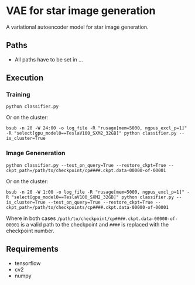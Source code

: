# VAE for star image generation
A variational autoencoder model for star image generation.

## Paths
- All paths have to be set in ...


## Execution
### Training

```python classifier.py```

Or on the cluster:

```bsub -n 20 -W 24:00 -o log_file -R "rusage[mem=5000, ngpus_excl_p=1]" -R "select[gpu_model0==TeslaV100_SXM2_32GB]" python classifier.py --is_cluster=True```

### Image Geneneration

```python classifier.py --test_on_query=True --restore_ckpt=True --ckpt_path=/path/to/checkpoint/cp####.ckpt.data-00000-of-00001```

Or on the cluster:

```bsub -n 20 -W 1:00 -o log_file -R "rusage[mem=5000, ngpus_excl_p=1]" -R "select[gpu_model0==TeslaV100_SXM2_32GB]" python classifier.py --is_cluster=True --test_on_query=True --restore_ckpt=True --ckpt_path=/path/to/checkpoints/cp####.ckpt.data-00000-of-00001```

Where in both cases ```/path/to/checkpoint/cp####.ckpt.data-00000-of-00001``` is a valid path to the checkpoint and ```####``` is replaced with the checkpoint number.

## Requirements

- tensorflow
- cv2
- numpy
